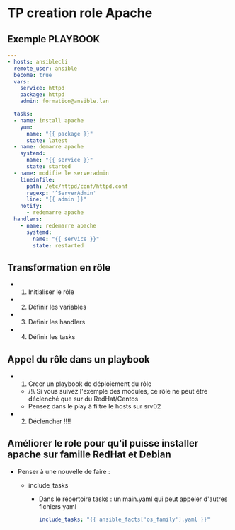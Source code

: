 # TP creation role Apache

## Exemple PLAYBOOK 

```yaml
---
- hosts: ansiblecli
  remote_user: ansible
  become: true
  vars:
    service: httpd
    package: httpd
    admin: formation@ansible.lan

  tasks:
  - name: install apache
    yum:
      name: "{{ package }}"
      state: latest
  - name: demarre apache
    systemd:
      name: "{{ service }}"
      state: started
  - name: modifie le serveradmin
    lineinfile:
      path: /etc/httpd/conf/httpd.conf
      regexp: '^ServerAdmin'
      line: "{{ admin }}"
    notify:
      - redemarre apache
  handlers:
    - name: redemarre apache
      systemd:
        name: "{{ service }}"
        state: restarted
```

## Transformation en rôle

- 1. Initialiser le rôle

- 2. Définir les variables

- 3. Definir les handlers

- 4. Définir les tasks


## Appel du rôle dans un playbook

- 1. Creer un playbook de déploiement du rôle

   - /!\ Si vous suivez l'exemple des modules, ce rôle ne peut être déclenché que sur du RedHat/Centos 
   - Pensez dans le play à filtre le hosts sur srv02

- 2. Déclencher !!!!


## Améliorer le role pour qu'il puisse installer apache sur famille RedHat et Debian

  - Penser à une nouvelle de faire :
  
    - include_tasks

       - Dans le répertoire tasks : un main.yaml qui peut appeler d'autres fichiers yaml
        
          ```yaml
          include_tasks: "{{ ansible_facts['os_family'].yaml }}"
          ```


